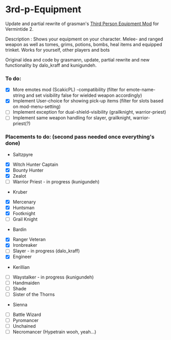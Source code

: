 # 3rd-p-Equipment
Update and partial rewrite of grasman's [Third Person Equipment Mod](https://github.com/Vermintide-Mod-Framework/Grasmann-Mods/tree/master/third_person_equipment) for Vermintide 2.

Description :
Shows your equipment on your character.
Melee- and ranged weapon as well as tomes, grims, potions, bombs, heal items and equipped trinket.
Works for yourself, other players and bots


Original idea and code by grasmann, update, partial rewrite and new functionality by dalo_kraff and kunigundeh.

### To do:
- [x] More emotes mod (ScakicPL) -compatibility (filter for emote-name-string and set visibility false for wielded weapon accordingly)
- [x] Implement User-choice for showing pick-up items (filter for slots based on mod-menu-setting)
- [ ] Implement exception for dual-shield-visibility (grailknight, warrior-priest)
- [ ] Implement same weapon handling for slayer, grailknight, warrior-priest(?)
 
### Placements to do: (second pass needed once everything's done)
- Saltzpyre
- [x] Witch Hunter Captain
- [x] Bounty Hunter
- [x] Zealot
- [ ] Warrior Priest - in progress (kunigundeh)
- Kruber
- [x] Mercenary 
- [x] Huntsman
- [x] Footknight
- [ ] Grail Knight
- Bardin
- [x] Ranger Veteran
- [x] Ironbreaker
- [ ] Slayer - in progress (dalo_kraff)
- [x] Engineer
- Kerillian
- [ ] Waystalker - in progress (kunigundeh)
- [ ] Handmaiden
- [ ] Shade
- [ ] Sister of the Thorns
- Sienna
- [ ] Battle Wizard
- [ ] Pyromancer
- [ ] Unchained
- [ ] Necromancer (Hypetrain wooh, yeah...)   

